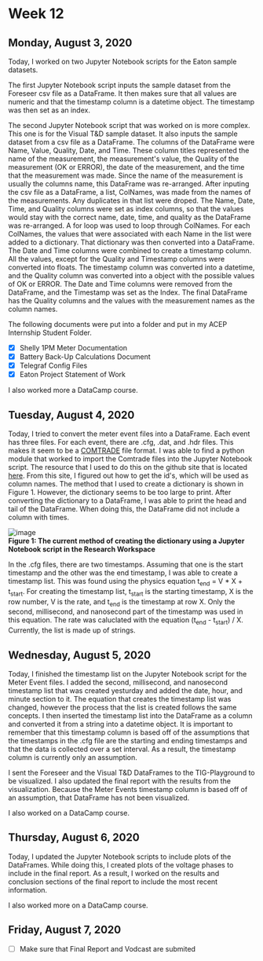 # Week 12


## Monday, August 3, 2020

Today, I worked on two Jupyter Notebook scripts for the Eaton sample datasets. 

The first Jupyter Notebook script inputs the sample dataset from the Foreseer csv file as a DataFrame. It then makes sure that all values are numeric and that the timestamp column is a datetime object. The timestamp was then set as an index. 

The second Jupyter Notebook script that was worked on is more complex. This one is for the Visual T&D sample dataset. It also inputs the sample dataset from a csv file as a DataFrame. The columns of the DataFrame were Name, Value, Quality, Date, and Time. These column titles represented the name of the measurement, the measurement's value, the Quality of the measurement (OK or ERROR), the date of the measurement, and the time that the measurement was made. Since the name of the measurement is usually the columns name, this DataFrame was re-arranged. After inputing the csv file as a DataFrame, a list, ColNames, was made from the names of the measurements. Any duplicates in that list were droped. The Name, Date, Time, and Quality columns were set as index columns, so that the values would stay with the correct name, date, time, and quality as the DataFrame was re-arranged. A for loop was used to loop through ColNames. For each ColNames, the values that were associated with each Name in the list were added to a dictionary. That dictionary was then converted into a DataFrame. The Date and Time columns were combined to create a timestamp column. All the values, except for the Quality and Timestamp columns were converted into floats. The timestamp column was converted into a datetime, and the Quality column was converted into a object with the possible values of OK or ERROR. The Date and Time columns were removed from the DataFrame, and the Timestamp was set as the Index. The final DataFrame has the Quality columns and the values with the measurement names as the column names. 


The following documents were put into a folder and put in my ACEP Internship Student Folder.
- [X] Shelly 1PM Meter Documentation
- [X] Battery Back-Up Calculations Document
- [X] Telegraf Config Files
- [X] Eaton Project Statement of Work

I also worked more a DataCamp course.




## Tuesday, August 4, 2020

Today, I tried to convert the meter event files into a DataFrame. Each event has three files. For each event, there are .cfg, .dat, and .hdr files. This makes it seem to be a [COMTRADE](https://en.wikipedia.org/wiki/Comtrade#) file format. I was able to find a python module that worked to import the Comtrade files into the Jupyter Notebook script. The resource that I used to do this on the github site that is located [here](https://github.com/dparrini/python-comtrade). From this site, I figured out how to get the id's, which will be used as column names. The method that I used to create a dictionary is shown in Figure 1. However, the dictionary seems to be too large to print. After converting the dictionary to a DataFrame, I was able to print the head and tail of the DataFrame. When doing this, the DataFrame did not include a column with times. 

![image](https://user-images.githubusercontent.com/65566903/89350457-8b434b80-d65c-11ea-981b-80fcacb1ebf4.png) <br>
**Figure 1: The current method of creating the dictionary using a Jupyter Notebook script in the Research Workspace** <br>

In the .cfg files, there are two timestamps. Assuming that one is the start timestamp and the other was the end timestamp, I was able to create a timestamp list. This was found using the physics equation t<sub>end</sub> = V * X + t<sub>start</sub>. For creating the timestamp list, t<sub>start</sub> is the starting timestamp, X is the row number, V is the rate, and t<sub>end</sub> is the timestamp at row X. Only the second, millisecond, and nanosecond part of the timestamp was used in this equation. The rate was caluclated with the equation (t<sub>end</sub> - t<sub>start</sub>) / X. Currently, the list is made up of strings. 



## Wednesday, August 5, 2020

Today, I finished the timestamp list on the Jupyter Notebook script for the Meter Event files. I added the second, millisecond, and nanosecond timestamp list that was created yesturday and added the date, hour, and minute section to it. The equation that creates the timestamp list was changed, however the process that the list is created follows the same concepts. I then inserted the timestamp list into the DataFrame as a column and converted it from a string into a datetime object. It is important to remember that this timestamp column is based off of the assumptions that the timestamps in the .cfg file are the starting and ending timestamps and that the data is collected over a set interval. As a result, the timestamp column is currently only an assumption.


I sent the Foreseer and the Visual T&D DataFrames to the TIG-Playground to be visualized. I also updated the final report with the results from the visualization. Because the Meter Events timestamp column is based off of an assumption, that DataFrame has not been visualized.


I also worked on a DataCamp course.

## Thursday, August 6, 2020

Today, I updated the Jupyter Notebook scripts to include plots of the DataFrames. While doing this, I created plots of the voltage phases to include in the final report. As a result, I worked on the results and conclusion sections of the final report to include the most recent information.


I also worked more on a DataCamp course.


## Friday, August 7, 2020

- [ ] Make sure that Final Report and Vodcast are submited
